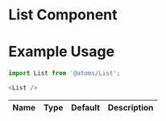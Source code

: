 # List Component

# Example Usage
```js
import List from '@atoms/List';

<List />
```

Name    | Type      | Default       | Description               |
--------|-----------|---------------|---------------------------|